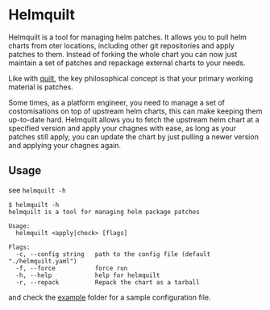 # Helmquilt

Helmquilt is a tool for managing helm patches. It allows you to pull helm charts from oter locations, including other git repositories and apply patches to them.
Instead of forking the whole chart you can now just maintain a set of patches and repackage external charts to your needs.

Like with [quilt](https://www.man7.org/linux/man-pages/man1/quilt.1.html), the key philosophical concept is that your primary working material is patches.

Some times, as a platform engineer, you need to manage a set of costomisations on top of upstream helm charts, this can make keeping them up-to-date hard.
Helmquilt allows you to fetch the upstream helm chart at a specified version and apply your chagnes with ease, as long as your patches still apply, you can update the chart by just pulling a newer version and applying your chagnes again.

## Usage

see `helmquilt -h`

```console
$ helmquilt -h
helmquilt is a tool for managing helm package patches

Usage:
  helmquilt <apply|check> [flags]

Flags:
  -c, --config string   path to the config file (default "./helmquilt.yaml")
  -f, --force           force run
  -h, --help            help for helmquilt
  -r, --repack          Repack the chart as a tarball
```

and check the [example](./example/) folder for a sample configuration file.
